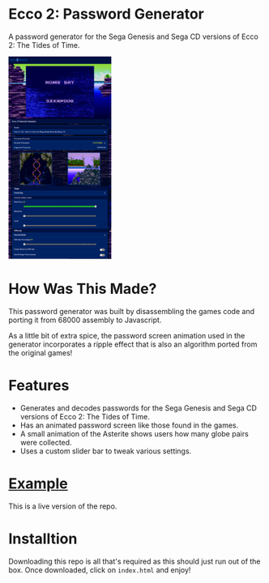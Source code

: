 # Ecco 2: Password Generator 
A password generator for the Sega Genesis and Sega CD versions of Ecco 2: The Tides of Time.

<img style="height: 400px;" src="https://raw.githubusercontent.com/JohnnyLdeAlba/ecco2-password-generator/master/ecco2-password-website.png" />

# How Was This Made?

This password generator was built by disassembling the games code and porting it from 68000 assembly to Javascript.

As a little bit of extra spice, the password screen animation used in the generator incorporates a ripple effect that is also an algorithm
ported from the original games!

# Features

- Generates and decodes passwords for the Sega Genesis and Sega CD versions of Ecco 2: The Tides of Time.
- Has an animated password screen like those found in the games.
- A small animation of the Asterite shows users how many globe pairs were collected.
- Uses a custom slider bar to tweak various settings.

# [Example](https://eccothedolphin.online/ecco2-password-generator/)
This is a live version of the repo.

# Installtion

Downloading this repo is all that's required as this should just run out of the box. Once downloaded, click on `index.html` and enjoy!
